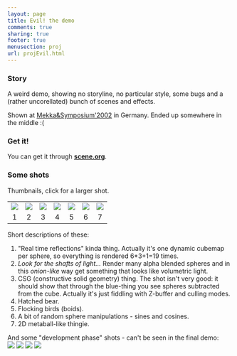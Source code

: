```yaml
---
layout: page
title: Evil! the demo
comments: true
sharing: true
footer: true
menusection: proj
url: projEvil.html
---
```


<H3>Story</H3>
<P>
A weird demo, showing no storyline, no particular style, some bugs and a
(rather uncorellated) bunch of scenes and effects.
</P>
<P>
Shown at <A href="http://ms.demo.org/">Mekka&amp;Symposium'2002</A> in Germany.
Ended up somewhere in the middle :(
</P>


<H3>Get it!</H3>
<P>
You can get it through
<A href="http://www.scene.org/file.php?file=/parties/2002/mekkasymposium02/demo/shown/pekla_evil.zip&dummy=1">
<strong>scene.org</strong></A>.
</P>


<H3>Some shots</H3>
<P>
Thumbnails, click for a larger shot.<br>
<table cellspacing="0" cellpadding="1" border="0">
<tr>
<td><A href="img/evil01.jpg"><IMG src="img/tn/evil01.jpg"></A></td>
<td><A href="img/evil02.jpg"><IMG src="img/tn/evil02.jpg"></A></td>
<td><A href="img/evil03.jpg"><IMG src="img/tn/evil03.jpg"></A></td>
<td><A href="img/evil04.jpg"><IMG src="img/tn/evil04.jpg"></A></td>
<td><A href="img/evil05.jpg"><IMG src="img/tn/evil05.jpg"></A></td>
<td><A href="img/evil06.jpg"><IMG src="img/tn/evil06.jpg"></A></td>
<td><A href="img/evil07.jpg"><IMG src="img/tn/evil07.jpg"></A></td>
</tr>
<tr>
<td align="center">1</td>
<td align="center">2</td>
<td align="center">3</td>
<td align="center">4</td>
<td align="center">5</td>
<td align="center">6</td>
<td align="center">7</td>
</tr>
</table>
</P>


Short descriptions of these:
<ol>
<li>"Real time reflections" kinda thing. Actually it's one dynamic cubemap per
sphere, so everything is rendered 6*3+1=19 times.
<li><em>Look for the shafts of light...</em> Render many alpha blended spheres
and in this <em>onion-like</em> way get something that looks like volumetric
light.
<li>CSG (constructive solid geometry) thing. The shot isn't very good: it should
show that through the blue-thing you see spheres subtracted from the cube.
Actually it's just fiddling with Z-buffer and culling modes.
<li>Hatched bear.
<li>Flocking birds (boids).
<li>A bit of random sphere manipulations - sines and cosines.
<li>2D metaball-like thingie.
</ol>

</P>
<p>
And some "development phase" shots - can't be seen in the final demo:<br>
<A href="img/evilDev1.jpg"><IMG src="img/tn/evilDev1.jpg"></A>
<A href="img/evilDev2.jpg"><IMG src="img/tn/evilDev2.jpg"></A>
<A href="img/evilDev3.jpg"><IMG src="img/tn/evilDev3.jpg"></A>
<A href="img/evilDev4.jpg"><IMG src="img/tn/evilDev4.jpg"></A>
</p>
